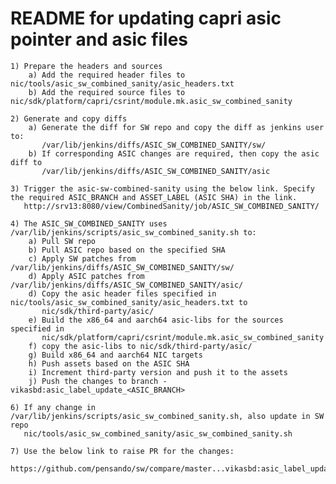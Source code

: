 README for updating capri asic pointer and asic files
=====================================================

    1) Prepare the headers and sources
        a) Add the required header files to nic/tools/asic_sw_combined_sanity/asic_headers.txt
        b) Add the required source files to nic/sdk/platform/capri/csrint/module.mk.asic_sw_combined_sanity

    2) Generate and copy diffs
        a) Generate the diff for SW repo and copy the diff as jenkins user to:
           /var/lib/jenkins/diffs/ASIC_SW_COMBINED_SANITY/sw/
        b) If corresponding ASIC changes are required, then copy the asic diff to
           /var/lib/jenkins/diffs/ASIC_SW_COMBINED_SANITY/asic

    3) Trigger the asic-sw-combined-sanity using the below link. Specify the required ASIC_BRANCH and ASSET_LABEL (ASIC SHA) in the link.
       http://srv13:8080/view/CombinedSanity/job/ASIC_SW_COMBINED_SANITY/

    4) The ASIC_SW_COMBINED_SANITY uses /var/lib/jenkins/scripts/asic_sw_combined_sanity.sh to:
        a) Pull SW repo
        b) Pull ASIC repo based on the specified SHA
        c) Apply SW patches from /var/lib/jenkins/diffs/ASIC_SW_COMBINED_SANITY/sw/
        d) Apply ASIC patches from /var/lib/jenkins/diffs/ASIC_SW_COMBINED_SANITY/asic/
        d) Copy the asic header files specified in nic/tools/asic_sw_combined_sanity/asic_headers.txt to
           nic/sdk/third-party/asic/
        e) Build the x86_64 and aarch64 asic-libs for the sources specified in
           nic/sdk/platform/capri/csrint/module.mk.asic_sw_combined_sanity
        f) copy the asic-libs to nic/sdk/third-party/asic/
        g) Build x86_64 and aarch64 NIC targets
        h) Push assets based on the ASIC SHA
        i) Increment third-party version and push it to the assets
        j) Push the changes to branch - vikasbd:asic_label_update_<ASIC_BRANCH>

    6) If any change in /var/lib/jenkins/scripts/asic_sw_combined_sanity.sh, also update in SW repo
       nic/tools/asic_sw_combined_sanity/asic_sw_combined_sanity.sh

    7) Use the below link to raise PR for the changes:
       https://github.com/pensando/sw/compare/master...vikasbd:asic_label_update_<ASIC_BRANCH>
